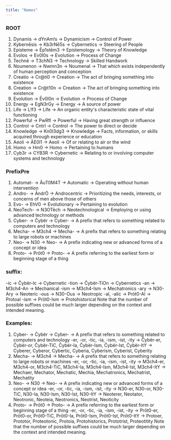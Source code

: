 ```yaml
---
title: "Names"
---
```


### ROOT

1. Dynamis -> dYnAm!s -> Dynamicism -> Control of Power
2. Kybernēsis -> Kb3rNē5s -> Cybernetics -> Steering of People
3. Episteme -> Ēp1stēm3 -> Epistemology -> Theory of Knowledge
4. Evolos -> Ev0l0s -> Evolution -> Process of Change
5. Technē -> T3chN3 -> Technology -> Skilled Handwork
6. Noumenon -> Nwmn3n -> Noumenal -> That which exists independently of human perception and conception
7. Creatio -> Cr@ti0 -> Creation -> The act of bringing something into existence
8. Creation -> Cr@t10n -> Creation -> The act of bringing something into existence
9. Evolution -> Ēv0l0n -> Evolution -> Process of Change
10. Energy -> EgN3rGy -> Energy -> A source of power
11. Life -> L!f3 -> Life -> An organic entity's characteristic state of vital functioning
12. Powerful -> PwRfl -> Powerful -> Having great strength or influence
13. Control -> Cntrl -> Control -> The power to direct or decide
14. Knowledge -> Kn0l3dg3 -> Knowledge -> Facts, information, or skills acquired through experience or education
15. Aeoli -> ĀE0l1 -> Aeoli -> Of or relating to air or the wind
16. Homo -> Hm0 -> Homo -> Pertaining to humans
17. Cyb3r -> CYB3R -> Cybernetic -> Relating to or involving computer systems and technology

### PrefixPre

1. Automat- -> ĂuT0M4T -> Automatic -> Operating without human intervention
2. Andro- -> ĀndrŌ -> Androcentric -> Prioritizing the needs, interests, or concerns of men above those of others
3. Evo- -> EhV0 -> Evolutionary -> Pertaining to evolution
4. NeoTech- -> N3OTēch -> Neotechnological -> Employing or using advanced technology or methods
5. Cyber- -> Ĉybër -> Cyber- -> A prefix that refers to something related to computers and technology
6. Mecha- -> M3ch4 -> Mecha- -> A prefix that refers to something relating to large robots or machines
7. Neo- -> N30 -> Neo- -> A prefix indicating new or advanced forms of a concept or idea
8. Proto- -> Prōt0 -> Proto- -> A prefix referring to the earliest form or beginning stage of a thing

### suffix:

-ic -> Ĉybër-Ic -> Cybernetic
-tion -> Ĉybër-TiOn -> Cybernetics
-an -> M3ch4-An -> Mechanical
-ism -> M3ch4-Ism -> Mechatronics
-ary -> N30-Ary -> Neoteric
-ous -> N30-Ous -> Neotropic
-al, -alic -> Prōt0-Al -> Protoal
-ism -> Prōt0-Ism -> Protohistorical Note that the number of possible suffixes could be much larger depending on the
context and intended meaning.

### Examples:

1. Cyber- -> Ĉybër -> Cyber- -> A prefix that refers to something related to computers and technology
   -er, -or, -tic, -ia, -ism, -ist, -ity -> Ĉybër-er, Ĉybër-or, Ĉybër-TiC, Ĉybër-Ia, Ĉybër-Ism, Ĉybër-Ist, Ĉybër-ItY ->
   Cyberer, Cyberor, Cybertic, Cyberia, Cyberism, Cyberist, Cyberity
2. Mecha- -> M3ch4 -> Mecha- -> A prefix that refers to something relating to large robots or machines
   -er, -or, -tic, -ia, -ism, -ist, -ity -> M3ch4-er, M3ch4-or, M3ch4-TiC, M3ch4-Ia, M3ch4-Ism, M3ch4-Ist, M3ch4-ItY ->
   Mechaer, Mechator, Mechatic, Mechia, Mechatronics, Mechatrist, Mechatity
3. Neo- -> N30 -> Neo- -> A prefix indicating new or advanced forms of a concept or idea
   -er, -or, -tic, -ia, -ism, -ist, -ity -> N30-er, N30-or, N30-TiC, N30-Ia, N30-Ism, N30-Ist, N30-ItY -> Neoterer,
   Neotator, Neotronic, Neoteia, Neotronics, Neotrist, Neoticity
4. Proto- -> Prōt0 -> Proto- -> A prefix referring to the earliest form or beginning stage of a thing
   -er, -or, -tic, -ia, -ism, -ist, -ity -> Prōt0-er, Prōt0-or, Prōt0-TiC, Prōt0-Ia, Prōt0-Ism, Prōt0-Ist, Prōt0-ItY ->
   Protoer, Prototor, Proteotonic, Protoia, Protohistorics, Prototrist, Proteotitity
   Note that the number of possible suffixes could be much larger depending on the context and intended meaning.
